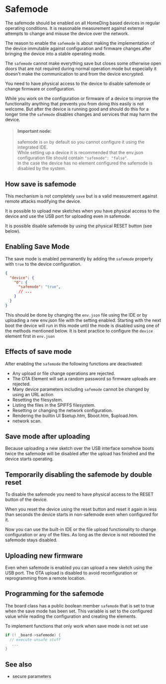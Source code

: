 # Safemode

The safemode should be enabled on all HomeDing based devices in regular operating conditions. It is reasonable measurement against external attempts to change and misuse the device over the network.

The reason to enable the `safemode` is about making the implementation of the device immutable against configuration and firmware changes after bringing the device into a stable operating mode.

The `safemode` cannot make everything save but closes some otherwise open doors that are not required during normal operation mode but especially it doesn't make the communication to and from the device encrypted.

You need to have physical access to the device to disable safemode or change firmware or configuration. 

While you work on the configuration or firmware of a device to improve the functionality anything that prevents you from doing this easily is not welcome.
But after the device is running good and should do this for a longer time the `safemode` disables changes and services that may harm the device.

> #### Important node:
> safemode is `on` by default so you cannot configure it using the integrated IDE.<br/>
> While setting up a device it is recommended that the env.json configuration file should contain `"safemode": "false"`.<br/>
> In the case the device has no element configured the safemode is disabled by the system.

## How save is safemode

This mechanism is not completely `save` but is a valid measurement against remote attacks modifying the device.

It is possible to upload new sketches when you have physical access to the device and use the USB port for uploading even in safemode.

It is possible disable safemode by using the physical RESET button (see below).



## Enabling Save Mode

The save mode is enabled permanently by adding the `safemode` property with `true` to the device configuration.

```JSON
{
  "device": {
    "0": {
      "safemode": "true",
      // ...
    }
  }
}
```
This should be done by changing the `env.json` file using the IDE or by uploading a new env.json file with the setting enabled.
Starting with the next boot the device will run in this mode until the mode is disabled using one of the methods mentioned below.
It is best practice to configure the `device` element first in `env.json`


## Effects of save mode

After enabling the `safemode` the following functions are deactivated:

* Any upload or file change operations are rejected.
* The OTA Element will set a random password so firmware uploads are rejected.
* Many device parameters including `safemode` cannot be changed by using an URL action
* Resetting the filesystem.
* Listing the files in the SPIFFS filesystem.
* Resetting or changing the network configuration.
* Rendering the builtin UI $setup.htm, $boot.htm, $upload.htm.
* network scan.


## Save mode after uploading

Because uploading a new sketch over the USB interface somehow boots twice
the safemode will be disabled after the upload has finished and the device starts operating.


## Temporarily disabling the safemode by double reset

To disable the safemode you need to have physical access to the RESET button of the device.

When you reset the device using the reset button and reset it again in less than seconds the device starts in non-safemode even when configured for it.

Now you can use the built-in IDE or the file upload functionality to change configuration or any of the files. As long as the device is not rebooted the safemode stays disabled.


## Uploading new firmware

Even when safemode is enabled you can upload a new sketch using the USB port.
The OTA upload is disabled to avoid reconfiguration or reprogramming from a remote location.


## Programming for the safemode

The board class has a public boolean member `safemode` that is set to true when the save mode has been set.
This variable is set to the configured value while reading the configuration and creating the elements.

To implement functions that only work when save mode is not set use

```cpp
if (! _board->safemode) {
  // execute unsafe stuff
   ...
}
```

## See also

* secure parameters